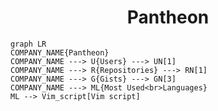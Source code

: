 <h1 align="center">Pantheon</h1>

```mermaid
graph LR
COMPANY_NAME{Pantheon}
COMPANY_NAME ---> U{Users} ---> UN[1]
COMPANY_NAME ---> R{Repositories} ---> RN[1]
COMPANY_NAME ---> G{Gists} ---> GN[3]
COMPANY_NAME ---> ML{Most Used<br>Languages}
ML --> Vim_script[Vim script]
```
